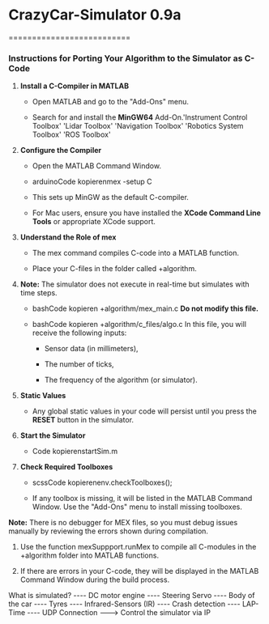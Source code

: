 # CrazyCar-Simulator 0.9a
==========================

### Instructions for Porting Your Algorithm to the Simulator as C-Code

1.  **Install a C-Compiler in MATLAB**
    
    *   Open MATLAB and go to the "Add-Ons" menu.
        
    *   Search for and install the **MinGW64** Add-On.'Instrument Control Toolbox' 'Lidar Toolbox' 'Navigation Toolbox' 'Robotics System Toolbox' 'ROS Toolbox'
        
2.  **Configure the Compiler**
    
    *   Open the MATLAB Command Window.
        
    *   arduinoCode kopierenmex -setup C
        
    *   This sets up MinGW as the default C-compiler.
        
    *   For Mac users, ensure you have installed the **XCode Command Line Tools** or appropriate XCode support.
        
3.  **Understand the Role of mex**
    
    *   The mex command compiles C-code into a MATLAB function.
        
    *   Place your C-files in the folder called +algorithm.
        
4.  **Note:** The simulator does not execute in real-time but simulates with time steps.
    
    *   bashCode kopieren +algorithm/mex\_main.c **Do not modify this file.**
        
    *   bashCode kopieren +algorithm/c\_files/algo.c In this file, you will receive the following inputs:
        
        *   Sensor data (in millimeters),
            
        *   The number of ticks,
            
        *   The frequency of the algorithm (or simulator).
            
5.  **Static Values**
    
    *   Any global static values in your code will persist until you press the **RESET** button in the simulator.
        
6.  **Start the Simulator**
    
    *   Code kopierenstartSim.m
        
7.  **Check Required Toolboxes**
    
    *   scssCode kopierenenv.checkToolboxes();
        
    *   If any toolbox is missing, it will be listed in the MATLAB Command Window. Use the "Add-Ons" menu to install missing toolboxes.
        

**Note:** There is no debugger for MEX files, so you must debug issues manually by reviewing the errors shown during compilation.

1.  Use the function mexSuppport.runMex to compile all C-modules in the +algorithm folder into MATLAB functions.
    
2.  If there are errors in your C-code, they will be displayed in the MATLAB Command Window during the build process.
    

What is simulated? ---- DC motor engine ---- Steering Servo ---- Body of the car ---- Tyres ---- Infrared-Sensors (IR) ---- Crash detection ---- LAP-Time ---- UDP Connection ---> Control the simulator via IP
